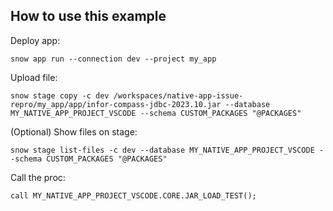 ## How to use this example


Deploy app:
```
snow app run --connection dev --project my_app
```

Upload file:
```
snow stage copy -c dev /workspaces/native-app-issue-repro/my_app/app/infor-compass-jdbc-2023.10.jar --database MY_NATIVE_APP_PROJECT_VSCODE --schema CUSTOM_PACKAGES "@PACKAGES"
```

(Optional) Show files on stage:
```
snow stage list-files -c dev --database MY_NATIVE_APP_PROJECT_VSCODE --schema CUSTOM_PACKAGES "@PACKAGES"
```

Call the proc:
```
call MY_NATIVE_APP_PROJECT_VSCODE.CORE.JAR_LOAD_TEST();
```